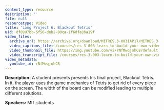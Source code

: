 ```yaml
---
content_type: resource
description: ''
file: null
resourcetype: Video
title: 'Long Project 6: Blackout Tetris'
uid: df0907bb-5f56-deb2-89ca-1f6dfe8ba19f
video_files:
  archive_url: https://archive.org/download/MITRES.3-003IAP17/MITRES_3-003IAP17_Long_Project_06_300k.mp4
  video_captions_file: /courses/res-3-003-learn-to-build-your-own-videogame-with-the-unity-game-engine-and-microsoft-kinect-january-iap-2017/3ed0230698055111a0c611ac5bcd3467_rNfMwqjohC8.vtt
  video_thumbnail_file: https://img.youtube.com/vi/rNfMwqjohC8/default.jpg
  video_transcript_file: /courses/res-3-003-learn-to-build-your-own-videogame-with-the-unity-game-engine-and-microsoft-kinect-january-iap-2017/21148e34c3b8a4eaee439ce8500a734c_rNfMwqjohC8.pdf
video_metadata:
  youtube_id: rNfMwqjohC8
---
```


**Description:** A student presents presents his final project, Blackout Tetris. In it, the player uses the game mechanics of Tetris to get rid of every piece on the screen. The width of the board can be modified leading to multiple different solutions.

**Speakers:** MIT students